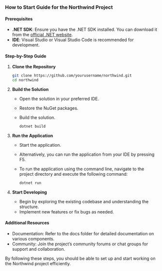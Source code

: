 ### How to Start Guide for the Northwind Project
#### Prerequisites
- **.NET SDK**: Ensure you have the .NET SDK installed. You can download it from the [official .NET website](https://dotnet.microsoft.com/download).
- **IDE**: Visual Studio or Visual Studio Code is recommended for development.


#### Step-by-Step Guide

1. **Clone the Repository**
    ```sh
    git clone https://github.com/yourusername/northwind.git
    cd northwind
    ```

2. **Build the Solution**

   - Open the solution in your preferred IDE.
   - Restore the NuGet packages.
   - Build the solution.
   
     ```sh
     dotnet build
     ```

3. **Run the Application**

   - Start the application.
   - Alternatively, you can run the application from your IDE by pressing F5.
   - To run the application using the command line, navigate to the project directory and execute the following command:

     ```sh
     dotnet run
     ```

4. **Start Developing**

   - Begin by exploring the existing codebase and understanding the structure.
   - Implement new features or fix bugs as needed.

#### Additional Resources

- Documentation: Refer to the docs folder for detailed documentation on various components.
- Community: Join the project’s community forums or chat groups for support and collaboration.

By following these steps, you should be able to set up and start working on the Northwind project efficiently.